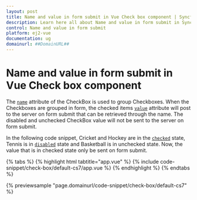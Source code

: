 ```yaml
---
layout: post
title: Name and value in form submit in Vue Check box component | Syncfusion
description: Learn here all about Name and value in form submit in Syncfusion Vue Check box component of Syncfusion Essential JS 2 and more.
control: Name and value in form submit 
platform: ej2-vue
documentation: ug
domainurl: ##DomainURL##
---
```


# Name and value in form submit in Vue Check box component

The [`name`](https://ej2.syncfusion.com/vue/documentation/api/check-box/#name) attribute of the CheckBox is used to group Checkboxes. When the Checkboxes are grouped in form, the checked items [`value`](https://ej2.syncfusion.com/vue/documentation/api/check-box/#value) attribute will post to the server on form submit that can be retrieved through the name. The disabled and unchecked CheckBox value will not be sent to the server on form submit.

In the following code snippet, Cricket and Hockey are in the [`checked`](https://ej2.syncfusion.com/vue/documentation/api/check-box/#checked) state, Tennis is in [`disabled`](https://ej2.syncfusion.com/vue/documentation/api/check-box/#disabled) state and Basketball is in unchecked state. Now, the value that is in checked state only be sent on form submit.

{% tabs %}
{% highlight html tabtitle="app.vue" %}
{% include code-snippet/check-box/default-cs7/app.vue %}
{% endhighlight %}
{% endtabs %}
        
{% previewsample "page.domainurl/code-snippet/check-box/default-cs7" %}